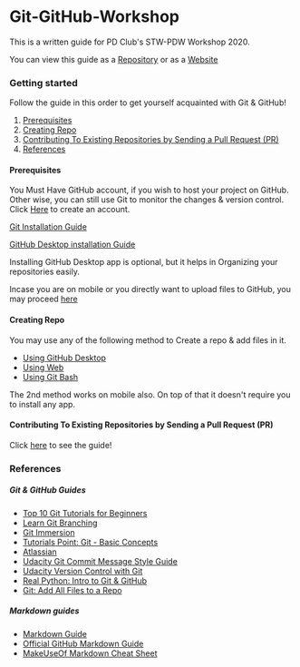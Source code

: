 # Git-GitHub-Workshop

This is a written guide for PD Club's STW-PDW Workshop 2020.

You can view this guide as a [Repository](https://github.com/MRDGH2821/Git-GitHub-Workshop) or as a [Website](https://mrdgh2821.github.io/Git-GitHub-Workshop/)

### Getting started

Follow the guide in this order to get yourself acquainted with Git & GitHub!

1. [Prerequisites](#prerequisites)
2. [Creating Repo](#creating-repo)
3. [Contributing To Existing Repositories by Sending a Pull Request (PR)](<#Contributing-To-Existing-Repositories-by-Sending-a-Pull-Request-(PR)>)
4. [References](#References)

#### Prerequisites

You Must Have GitHub account, if you wish to host your project on GitHub.<br>
Other wise, you can still use Git to monitor the changes & version control.<br>
Click [Here](https://github.com/join?ref_cta=Sign+up&ref_loc=header+logged+out&ref_page=%2F&source=header-home) to create an account.<br>

[Git Installation Guide](/Git_Installation.md)<br>

[GitHub Desktop installation Guide](/Github_Desktop_Installation.md)

Installing GitHub Desktop app is optional, but it helps in Organizing your repositories easily.

Incase you are on mobile or you directly want to upload files to GitHub, you may proceed [here](Creating_Repo-Using_Website_or_Mobile.md)

#### Creating Repo

You may use any of the following method to Create a repo & add files in it.

- [Using GitHub Desktop](Creating_Repo-Using_Github_Desktop.md)
- [Using Web](Creating_Repo-Using_Website_or_Mobile.md)
- [Using Git Bash](Creating_Repo-Using_Git_Bash.md)

The 2nd method works on mobile also. On top of that it doesn't require you to install any app.

#### Contributing To Existing Repositories by Sending a Pull Request (PR)

Click [here](Contributing_To_Existing_Repositories.md) to see the guide!

### References

##### Git & GitHub Guides

- [Top 10 Git Tutorials for Beginners](https://www.webfx.com/blog/web-design/git-tutorials-beginners/)
- [Learn Git Branching](https://learngitbranching.js.org/)
- [Git Immersion](https://gitimmersion.com/index.html)
- [Tutorials Point: Git - Basic Concepts](https://www.tutorialspoint.com/git/git_basic_concepts.htm)
- [Atlassian](https://www.atlassian.com/git/tutorials)
- [Udacity Git Commit Message Style Guide](https://udacity.github.io/git-styleguide/)
- [Udacity Version Control with Git](https://www.udacity.com/course/version-control-with-git--ud123)
- [Real Python: Intro to Git & GitHub](https://realpython.com/python-git-github-intro/)
- [Git: Add All Files to a Repo](https://stackabuse.com/git-add-all-files-to-a-repo/)

##### Markdown guides

- [Markdown Guide](https://www.markdownguide.org)
- [Official GitHub Markdown Guide](https://guides.github.com/features/mastering-markdown/)
- [MakeUseOf Markdown Cheat Sheet](https://www.makeuseof.com/tag/printable-markdown-cheat-sheet/)

